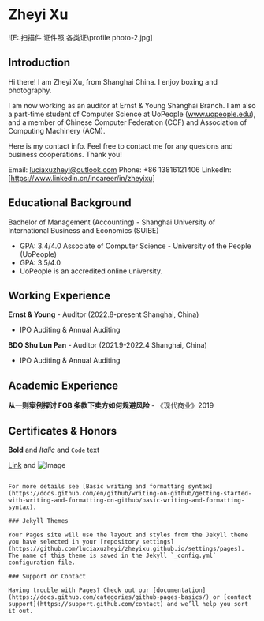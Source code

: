 # Zheyi Xu

![E:\.扫描件 证件照 各类证\profile photo-2.jpg]
## Introduction

Hi there! I am Zheyi Xu, from Shanghai China. I enjoy boxing and photography. 

I am now working as an auditor at Ernst & Young Shanghai Branch. I am also a part-time student of Computer Science at UoPeople (www.uopeople.edu), and a member of Chinese Computer Federation (CCF) and Association of Computing Machinery (ACM). 

Here is my contact info. Feel free to contact me for any quesions and business cooperations. Thank you!

Email: luciaxuzheyi@outlook.com
Phone: +86 13816121406
LinkedIn: [https://www.linkedin.cn/incareer/in/zheyixu]

## Educational Background
Bachelor of Management (Accounting) - Shanghai University of International Business and Economics (SUIBE)
- GPA: 3.4/4.0
Associate of Computer Science - University of the People (UoPeople)
- GPA: 3.5/4.0
- UoPeople is an accredited online university.

## Working Experience
**Ernst & Young** - Auditor (2022.8-present Shanghai, China)
- IPO Auditing & Annual Auditing

**BDO Shu Lun Pan** - Auditor (2021.9-2022.4 Shanghai, China)
- IPO Auditing & Annual Auditing

## Academic Experience
**从一则案例探讨 FOB 条款下卖方如何规避风险** - 《现代商业》2019

## Certificates & Honors




**Bold** and _Italic_ and `Code` text

[Link](url) and ![Image](src)
```

For more details see [Basic writing and formatting syntax](https://docs.github.com/en/github/writing-on-github/getting-started-with-writing-and-formatting-on-github/basic-writing-and-formatting-syntax).

### Jekyll Themes

Your Pages site will use the layout and styles from the Jekyll theme you have selected in your [repository settings](https://github.com/luciaxuzheyi/zheyixu.github.io/settings/pages). The name of this theme is saved in the Jekyll `_config.yml` configuration file.

### Support or Contact

Having trouble with Pages? Check out our [documentation](https://docs.github.com/categories/github-pages-basics/) or [contact support](https://support.github.com/contact) and we’ll help you sort it out.
